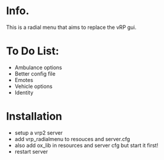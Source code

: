 # Info.
This is a radial menu that aims to replace the vRP gui.

# To Do List:
* Ambulance options
* Better config file
* Emotes
* Vehicle options
* Identity

# Installation
* setup a vrp2 server
* add vrp_radialmenu to resouces and server.cfg
* also add ox_lib in resources and server cfg but start it first!
* restart server
